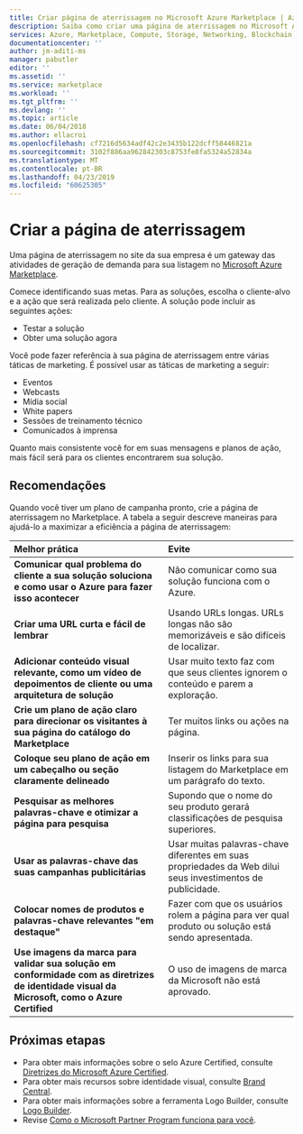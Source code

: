 ```yaml
---
title: Criar página de aterrissagem no Microsoft Azure Marketplace | Azure
description: Saiba como criar uma página de aterrissagem no Microsoft Azure Marketplace e no Microsoft AppSource para editores de serviços e aplicativos.
services: Azure, Marketplace, Compute, Storage, Networking, Blockchain, Security
documentationcenter: ''
author: jm-aditi-ms
manager: pabutler
editor: ''
ms.assetid: ''
ms.service: marketplace
ms.workload: ''
ms.tgt_pltfrm: ''
ms.devlang: ''
ms.topic: article
ms.date: 06/04/2018
ms.author: ellacroi
ms.openlocfilehash: cf7216d5634adf42c2e3435b122dcff58446821a
ms.sourcegitcommit: 3102f886aa962842303c8753fe8fa5324a52834a
ms.translationtype: MT
ms.contentlocale: pt-BR
ms.lasthandoff: 04/23/2019
ms.locfileid: "60625305"
---
```

# <a name="build-your-landing-page"></a>Criar a página de aterrissagem

Uma página de aterrissagem no site da sua empresa é um gateway das atividades de geração de demanda para sua listagem no [Microsoft Azure Marketplace](https://azuremarketplace.microsoft.com).

Comece identificando suas metas. Para as soluções, escolha o cliente-alvo e a ação que será realizada pelo cliente. A solução pode incluir as seguintes ações:
*   Testar a solução
*   Obter uma solução agora

Você pode fazer referência à sua página de aterrissagem entre várias táticas de marketing. É possível usar as táticas de marketing a seguir: 
*   Eventos
*   Webcasts
*   Mídia social
*   White papers
*   Sessões de treinamento técnico
*   Comunicados à imprensa

Quanto mais consistente você for em suas mensagens e planos de ação, mais fácil será para os clientes encontrarem sua solução.

## <a name="recommendations"></a>Recomendações

Quando você tiver um plano de campanha pronto, crie a página de aterrissagem no Marketplace. A tabela a seguir descreve maneiras para ajudá-lo a maximizar a eficiência a página de aterrissagem: 

| Melhor prática | Evite |
|:--- |:--- |
| **Comunicar qual problema do cliente a sua solução soluciona e como usar o Azure para fazer isso acontecer** | Não comunicar como sua solução funciona com o Azure. |
| **Criar uma URL curta e fácil de lembrar** | Usando URLs longas. URLs longas não são memorizáveis e são difíceis de localizar. |
| **Adicionar conteúdo visual relevante, como um vídeo de depoimentos de cliente ou uma arquitetura de solução** | Usar muito texto faz com que seus clientes ignorem o conteúdo e parem a exploração.|
| **Crie um plano de ação claro para direcionar os visitantes à sua página do catálogo do Marketplace** | Ter muitos links ou ações na página. |
| **Coloque seu plano de ação em um cabeçalho ou seção claramente delineado**  | Inserir os links para sua listagem do Marketplace em um parágrafo do texto. |
| **Pesquisar as melhores palavras-chave e otimizar a página para pesquisa** | Supondo que o nome do seu produto gerará classificações de pesquisa superiores. |
| **Usar as palavras-chave das suas campanhas publicitárias** | Usar muitas palavras-chave diferentes em suas propriedades da Web dilui seus investimentos de publicidade. |
| **Colocar nomes de produtos e palavras-chave relevantes "em destaque"** | Fazer com que os usuários rolem a página para ver qual produto ou solução está sendo apresentada. |
| **Use imagens da marca para validar sua solução em conformidade com as diretrizes de identidade visual da Microsoft, como o Azure Certified** | O uso de imagens de marca da Microsoft não está aprovado. |

## <a name="next-steps"></a>Próximas etapas

*   Para obter mais informações sobre o selo Azure Certified, consulte [Diretrizes do Microsoft Azure Certified](https://azure.microsoft.com/support/legal/marketplace/certified-guidelines).
*   Para obter mais recursos sobre identidade visual, consulte [Brand Central](https://microsoft.sharepoint.com/teams/brandcentral).
*   Para obter mais informações sobre a ferramenta Logo Builder, consulte [Logo Builder](https://logobuilder.partner.microsoft.com).
*   Revise [Como o Microsoft Partner Program funciona para você](https://partner.microsoft.com/membership/how-it-works).
